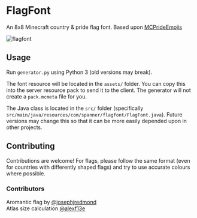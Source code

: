# FlagFont
An 8x8 Minecraft country &amp; pride flag font. Based upon [MCPrideEmojis](https://github.com/spannerdev/MCPrideEmojis)

![flagfont](https://github.com/spannerdev/FlagFont/assets/20228769/9134409c-697d-462b-bf14-4e496777a5e5)

## Usage
Run `generator.py` using Python 3 (old versions may break).

The font resource will be located in the `assets/` folder. You can copy this into the server resource pack to send it to the client. The generator will not create a `pack.mcmeta` file for you.

The Java class is located in the `src/` folder (specifically `src/main/java/resources/com/spanner/flagfont/FlagFont.java`). Future versions may change this so that it can be more easily depended upon in other projects.

## Contributing
Contributions are welcome! For flags, please follow the same format (even for countries with differently shaped flags) and try to use accurate colours where possible.
### Contributors
Aromantic flag by [@josephjredmond](https://github.com/josephjredmond/)  
Atlas size calculation [@alexf13e](https://github.com/alexf13e)
